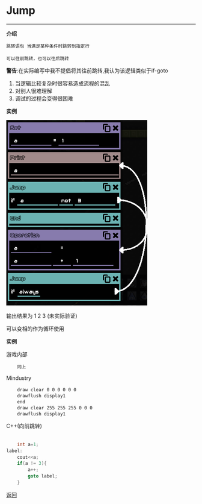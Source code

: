 # Jump

---

**介绍**

    跳转语句 当满足某种条件时跳转到指定行

    可以往前跳转，也可以往后跳转

**警告**:在实际编写中我不提倡将其往前跳转,我认为该逻辑类似于if-goto

1. 当逻辑比较复杂时很容易造成流程的混乱
2. 对别人很难理解
3. 调试的过程会变得很困难

**实例**

![逻辑内部](/Guide/example/jump.png)

输出结果为 1 2 3 (未实际验证)

可以变相的作为循环使用


**实例**

游戏内部
```
    同上
```
Mindustry
```
    draw clear 0 0 0 0 0 0
    drawflush display1
    end
    draw clear 255 255 255 0 0 0
    drawflush display1
```
C++(向前跳转)
```C++

	int a=1;
label:
	cout<<a;
	if(a != 3){
		a++;
		goto label;
	}

```


[返回](https://lanluz.github.io/)
